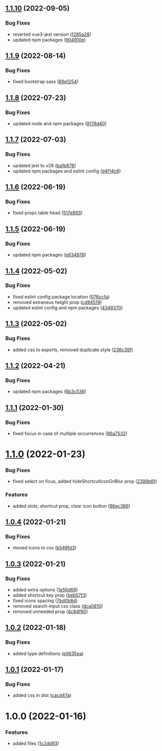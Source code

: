 ## [1.1.10](https://github.com/kouts/vue-search-input/compare/v1.1.9...v1.1.10) (2022-09-05)


### Bug Fixes

* reverted vue3-jest version ([f285a28](https://github.com/kouts/vue-search-input/commit/f285a287b86c28f5cef40583dbdb29caa9a10106))
* updated npm packages ([904910e](https://github.com/kouts/vue-search-input/commit/904910e5a1b611649b15bd8669b972f58597821f))

## [1.1.9](https://github.com/kouts/vue-search-input/compare/v1.1.8...v1.1.9) (2022-08-14)


### Bug Fixes

* fixed bootstrap sass ([89e1254](https://github.com/kouts/vue-search-input/commit/89e125494250af185ea1d2f4d8e11d0e7ec1cf9a))

## [1.1.8](https://github.com/kouts/vue-search-input/compare/v1.1.7...v1.1.8) (2022-07-23)


### Bug Fixes

* updated node and npm packages ([9178d40](https://github.com/kouts/vue-search-input/commit/9178d406e27ee88c8860952f3991ddec20284eea))

## [1.1.7](https://github.com/kouts/vue-search-input/compare/v1.1.6...v1.1.7) (2022-07-03)


### Bug Fixes

* updated jest to v28 ([ba1b876](https://github.com/kouts/vue-search-input/commit/ba1b8763a35263c988d61f28093e45ab854eb6bb))
* updated npm packages and eslint config ([d4f14c6](https://github.com/kouts/vue-search-input/commit/d4f14c6c622bd5c0a33e4fe8ba4d541536ade660))

## [1.1.6](https://github.com/kouts/vue-search-input/compare/v1.1.5...v1.1.6) (2022-06-19)


### Bug Fixes

* fixed props table head ([517e893](https://github.com/kouts/vue-search-input/commit/517e8935c5f2ea197b1b68549fa41c313077a318))

## [1.1.5](https://github.com/kouts/vue-search-input/compare/v1.1.4...v1.1.5) (2022-06-19)


### Bug Fixes

* updated npm packages ([e834978](https://github.com/kouts/vue-search-input/commit/e834978dccaf96d0880c088fdd9c5e06bfa238ab))

## [1.1.4](https://github.com/kouts/vue-search-input/compare/v1.1.3...v1.1.4) (2022-05-02)


### Bug Fixes

* fixed eslint config package location ([076ccfa](https://github.com/kouts/vue-search-input/commit/076ccfa07df639bb5c9d4b858ef5e6cece335224))
* removed extraneus height prop ([cd94519](https://github.com/kouts/vue-search-input/commit/cd945197e9f677f725bc93bc5960003f7d39e688))
* updated eslint config and npm packages ([4349370](https://github.com/kouts/vue-search-input/commit/434937086168700d64d9203882b449235a3758a0))

## [1.1.3](https://github.com/kouts/vue-search-input/compare/v1.1.2...v1.1.3) (2022-05-02)


### Bug Fixes

* added css to exports, removed duplicate style ([236c39f](https://github.com/kouts/vue-search-input/commit/236c39ff0b9a15194b5b1de9aee666bfc5529f5c))

## [1.1.2](https://github.com/kouts/vue-search-input/compare/v1.1.1...v1.1.2) (2022-04-21)


### Bug Fixes

* updated npm packages ([6b3c536](https://github.com/kouts/vue-search-input/commit/6b3c536bc6f6bec38852ed28e6a9fb1c90fd844b))

## [1.1.1](https://github.com/kouts/vue-search-input/compare/v1.1.0...v1.1.1) (2022-01-30)


### Bug Fixes

* fixed focus in case of multiple occurrences ([86a7532](https://github.com/kouts/vue-search-input/commit/86a753201eb7e35fe7f50455aae0a73a18da82ce))

# [1.1.0](https://github.com/kouts/vue-search-input/compare/v1.0.4...v1.1.0) (2022-01-23)


### Bug Fixes

* fixed select on ficus, added hideShortcutIconOnBlur prop ([2398b6f](https://github.com/kouts/vue-search-input/commit/2398b6fc042db59f8ea05d089689904c448f0953))


### Features

* added slots, shortcut prop, clear icon button ([86ec366](https://github.com/kouts/vue-search-input/commit/86ec366cf9359ffede749d2c888b730ee47c9072))

## [1.0.4](https://github.com/kouts/vue-search-input/compare/v1.0.3...v1.0.4) (2022-01-21)


### Bug Fixes

* moved icons to css ([b549fd3](https://github.com/kouts/vue-search-input/commit/b549fd3be223493ac66da0ddb8621337e5d72a4c))

## [1.0.3](https://github.com/kouts/vue-search-input/compare/v1.0.2...v1.0.3) (2022-01-21)


### Bug Fixes

* added extra options ([1e56d66](https://github.com/kouts/vue-search-input/commit/1e56d6625ad649d18d0806a352c746f10523d485))
* added shortcut key prop ([beb57f3](https://github.com/kouts/vue-search-input/commit/beb57f3defbfca354db5934f79359d509b1ccf31))
* fixed icons spacing ([7bd0b8d](https://github.com/kouts/vue-search-input/commit/7bd0b8dfefcf5d0d9ea0acd039a4b01070fb8fc8))
* removed search-input css class ([dca0810](https://github.com/kouts/vue-search-input/commit/dca0810b952a7993bf0ea1d20fbd45726ac45c67))
* removed unneeded prop ([4c84f90](https://github.com/kouts/vue-search-input/commit/4c84f90e892da2b68aa93e44747e96c3c624510a))

## [1.0.2](https://github.com/kouts/vue-search-input/compare/v1.0.1...v1.0.2) (2022-01-18)


### Bug Fixes

* added type definitions ([e0635ea](https://github.com/kouts/vue-search-input/commit/e0635ea8f003ecca45522888f02c8228564963f3))

## [1.0.1](https://github.com/kouts/vue-search-input/compare/v1.0.0...v1.0.1) (2022-01-17)


### Bug Fixes

* added css in dist ([cacd47a](https://github.com/kouts/vue-search-input/commit/cacd47ae4ab6dd90155ef13a5279a90dbc0b3f92))

# 1.0.0 (2022-01-16)


### Features

* added files ([1c2dd93](https://github.com/kouts/vue-search-input/commit/1c2dd93b57c7e46e675a7af93351ea201ec461fc))
